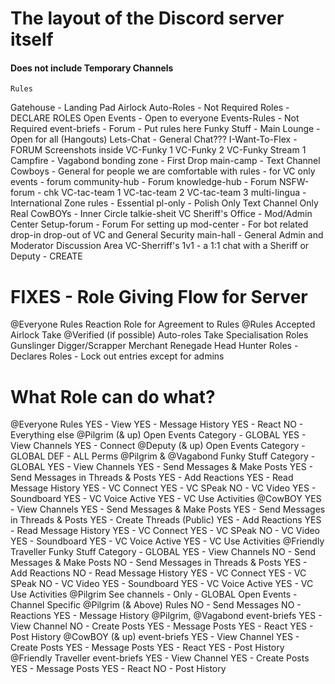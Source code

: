 # The layout of the Discord server itself
#### Does not include Temporary Channels

    Rules
Gatehouse - Landing Pad
    Airlock
    Auto-Roles - Not Required
    Roles - DECLARE ROLES
Open Events - Open to everyone
    Events-Rules - Not Required
    event-briefs - Forum - Put rules here
Funky Stuff - Main Lounge - Open for all (Hangouts)
    Lets-Chat - General Chat???
    I-Want-To-Flex - FORUM
        Screenshots inside
    VC-Funky 1
    VC-Funky 2
    VC-Funky Stream 1
Campfire - Vagabond bonding zone - First Drop
    main-camp - Text Channel
Cowboys - General for people we are comfortable with
    rules - for VC only
    events - forum
    community-hub - Forum
    knowledge-hub - Forum
    NSFW-forum - chk
    VC-tac-team 1
    VC-tac-team 2
    VC-tac-team 3
multi-lingua - International Zone
    rules - Essential
    pl-only - Polish Only Text Channel
Only Real CowBOYs - Inner Circle
    talkie-sheit
    VC
Sheriff's Office - Mod/Admin Center
    Setup-forum - Forum For setting up
    mod-center - For bot related drop-in drop-out of VC and General Security
    main-hall - General Admin and Moderator Discussion Area
    VC-Sherriff's 1v1 - a 1:1 chat with a Sheriff or Deputy - CREATE

# FIXES - Role Giving Flow for Server
@Everyone
    Rules
        Reaction Role for Agreement to Rules
@Rules Accepted
    Airlock
        Take @Verified (if possible)
    Auto-roles
        Take Specialisation Roles
            Gunslinger
            Digger/Scrapper
            Merchant
            Renegade
            Head Hunter
    Roles - Declares Roles - Lock out entries except for admins
# What Role can do what?
@Everyone
    Rules
        YES - View
        YES - Message History
        YES - React
        NO -  Everything else
    @Pilgrim (& up)
        Open Events Category - GLOBAL
            YES - View Channels
            YES - Connect
    @Deputy (& up)
        Open Events Category - GLOBAL
            DEF - ALL Perms
    @Pilgrim & @Vagabond
        Funky Stuff Category - GLOBAL
            YES - View Channels
            YES - Send Messages & Make Posts
            YES - Send Messages in Threads & Posts
            YES - Add Reactions
            YES - Read Message History
            YES - VC Connect
            YES - VC SPeak
            NO -  VC Video
            YES - Soundboard
            YES - VC Voice Active
            YES - VC Use Activities
    @CowBOY
            YES - View Channels
            YES - Send Messages & Make Posts
            YES - Send Messages in Threads & Posts
            YES - Create Threads (Public)
            YES - Add Reactions
            YES - Read Message History
            YES - VC Connect
            YES - VC SPeak
            NO -  VC Video
            YES - Soundboard
            YES - VC Voice Active
            YES - VC Use Activities
    @Friendly Traveller
        Funky Stuff Category - GLOBAL
            YES - View Channels
            NO -  Send Messages & Make Posts
            NO -  Send Messages in Threads & Posts
            YES - Add Reactions
            NO -  Read Message History
            YES - VC Connect
            YES - VC SPeak
            NO -  VC Video
            YES - Soundboard
            YES - VC Voice Active
            YES - VC Use Activities
     @Pilgrim
        See channels - Only - GLOBAL
        Open Events - Channel Specific
            @Pilgrim (& Above)
                Rules
                    NO -  Send Messages
                    NO -  Reactions
                    YES - Message History
            @Pilgrim, @Vagabond
                event-briefs
                    YES - View Channel
                    NO -  Create Posts
                    YES - Message Posts
                    YES - React
                    YES - Post History
            @CowBOY (& up)
                event-briefs
                    YES - View Channel
                    YES - Create Posts
                    YES - Message Posts
                    YES - React
                    YES - Post History
            @Friendly Traveller
                event-briefs
                    YES - View Channel
                    YES - Create Posts
                    YES - Message Posts
                    YES - React
                    NO -  Post History
